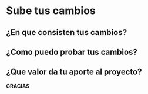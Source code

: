 # Sube tus cambios

## ¿En que consisten tus cambios?

## ¿Como puedo probar tus cambios?

## ¿Que valor da tu aporte al proyecto?

**GRACIAS**
